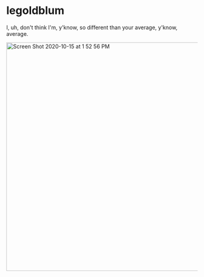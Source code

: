 # legoldblum
I, uh, don't think I'm, y'know, so different than your average, y'know, average.

<img width="602" alt="Screen Shot 2020-10-15 at 1 52 56 PM" src="https://user-images.githubusercontent.com/641197/96295195-57609c80-0fa2-11eb-8351-230dc91b33ef.png">
